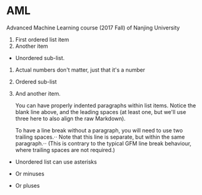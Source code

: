 # AML
Advanced Machine Learning course (2017 Fall) of Nanjing University
1. First ordered list item
2. Another item
  * Unordered sub-list. 
1. Actual numbers don't matter, just that it's a number
2. Ordered sub-list
4. And another item.

   You can have properly indented paragraphs within list items. Notice the blank line above, and the leading spaces (at least one, but we'll   use three here to also align the raw Markdown).

   To have a line break without a paragraph, you will need to use two trailing spaces.⋅⋅
   Note that this line is separate, but within the same paragraph.⋅⋅
   (This is contrary to the typical GFM line break behaviour, where trailing spaces are not required.)

* Unordered list can use asterisks
- Or minuses
+ Or pluses


